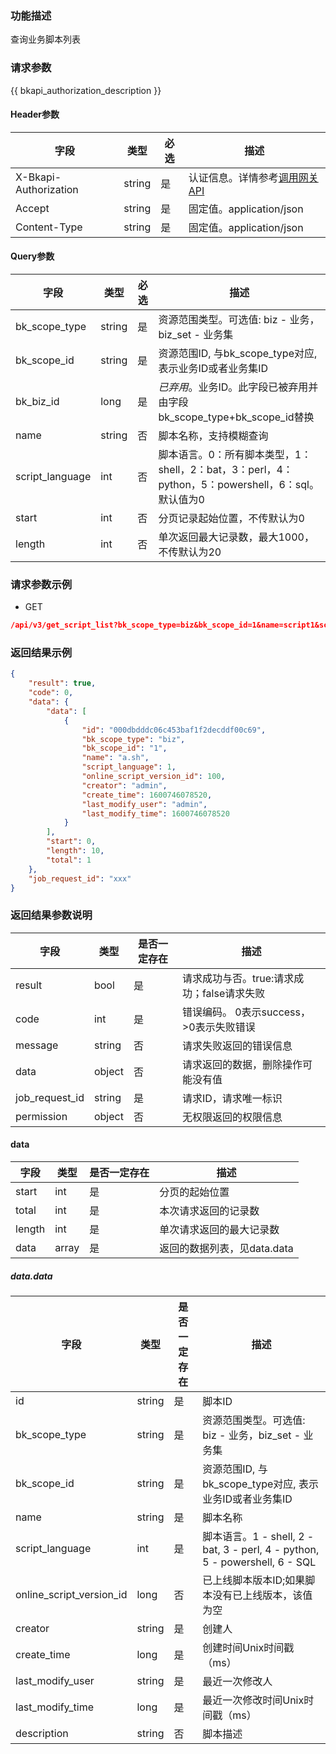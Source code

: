 ### 功能描述

查询业务脚本列表

### 请求参数

{{ bkapi_authorization_description }}

#### Header参数

| 字段                    | 类型     | 必选  | 描述                                                                                                                               |
|-----------------------|--------|-----|----------------------------------------------------------------------------------------------------------------------------------|
| X-Bkapi-Authorization | string | 是   | 认证信息。详情参考[调用网关 API](https://github.com/TencentBlueKing/BKDocs/blob/master/ZH/7.0/APIGateway/apigateway/use-api/use-apigw-api.md) |
| Accept                | string | 是   | 固定值。application/json                                                                                                             |
| Content-Type          | string | 是   | 固定值。application/json                                                                                                             |

#### Query参数

| 字段              | 类型     | 必选  | 描述                                                                   |
|-----------------|--------|-----|----------------------------------------------------------------------|
| bk_scope_type   | string | 是   | 资源范围类型。可选值: biz - 业务，biz_set - 业务集                                   |
| bk_scope_id     | string | 是   | 资源范围ID, 与bk_scope_type对应, 表示业务ID或者业务集ID                              |
| bk_biz_id       | long   | 是   | *已弃用*。业务ID。此字段已被弃用并由字段bk_scope_type+bk_scope_id替换                    |
| name            | string | 否   | 脚本名称，支持模糊查询                                                          |
| script_language | int    | 否   | 脚本语言。0：所有脚本类型，1：shell，2：bat，3：perl，4：python，5：powershell，6：sql。默认值为0 |
| start           | int    | 否   | 分页记录起始位置，不传默认为0                                                      |
| length          | int    | 否   | 单次返回最大记录数，最大1000，不传默认为20                                             |

### 请求参数示例

- GET

```json
/api/v3/get_script_list?bk_scope_type=biz&bk_scope_id=1&name=script1&script_language=1&start=0&length=10
```

### 返回结果示例

```json
{
    "result": true,
    "code": 0,
    "data": {
        "data": [
            {
                "id": "000dbdddc06c453baf1f2decddf00c69",
                "bk_scope_type": "biz",
                "bk_scope_id": "1",
                "name": "a.sh",
                "script_language": 1,
                "online_script_version_id": 100,
                "creator": "admin",
                "create_time": 1600746078520,
                "last_modify_user": "admin",
                "last_modify_time": 1600746078520
            }
        ],
        "start": 0,
        "length": 10,
        "total": 1
    },
    "job_request_id": "xxx"
}
```

### 返回结果参数说明

| 字段             | 类型     | 是否一定存在 | 描述                         |
|----------------|--------|--------|----------------------------|
| result         | bool   | 是      | 请求成功与否。true:请求成功；false请求失败 |
| code           | int    | 是      | 错误编码。 0表示success，>0表示失败错误  |
| message        | string | 否      | 请求失败返回的错误信息                |
| data           | object | 否      | 请求返回的数据，删除操作可能没有值          |
| job_request_id | string | 是      | 请求ID，请求唯一标识                |
| permission     | object | 否      | 无权限返回的权限信息                 |

#### data

| 字段     | 类型    | 是否一定存在 | 描述                 |
|--------|-------|--------|--------------------|
| start  | int   | 是      | 分页的起始位置            |
| total  | int   | 是      | 本次请求返回的记录数         |
| length | int   | 是      | 单次请求返回的最大记录数       |
| data   | array | 是      | 返回的数据列表，见data.data |

##### data.data

| 字段                       | 类型     | 是否一定存在 | 描述                                                                     |
|--------------------------|--------|--------|------------------------------------------------------------------------|
| id                       | string | 是      | 脚本ID                                                                   |
| bk_scope_type            | string | 是      | 资源范围类型。可选值: biz - 业务，biz_set - 业务集                                     |
| bk_scope_id              | string | 是      | 资源范围ID, 与bk_scope_type对应, 表示业务ID或者业务集ID                                |
| name                     | string | 是      | 脚本名称                                                                   |
| script_language          | int    | 是      | 脚本语言。1 - shell, 2 - bat, 3 - perl, 4 - python, 5 - powershell, 6 - SQL |
| online_script_version_id | long   | 否      | 已上线脚本版本ID;如果脚本没有已上线版本，该值为空                                             |
| creator                  | string | 是      | 创建人                                                                    |
| create_time              | long   | 是      | 创建时间Unix时间戳（ms）                                                        |
| last_modify_user         | string | 是      | 最近一次修改人                                                                |
| last_modify_time         | long   | 是      | 最近一次修改时间Unix时间戳（ms）                                                    |
| description              | string | 否      | 脚本描述                                                                   |
